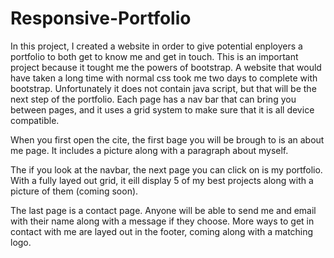 # Responsive-Portfolio
In this project, I created a website in order to give potential enployers a portfolio to both get to know me and get in touch. This is an important project because it tought me the powers of bootstrap. A website that would have taken a long time with normal css took me two days to complete with bootstrap. Unfortunately it does not contain java script, but that will be the next step of the portfolio. Each page has a nav bar that can bring you between pages, and it uses a grid system to make sure that it is all device compatible.

When you first open the cite, the first bage you will be brough to is an about me page. It includes a picture along with a paragraph about myself. 

The if you look at the navbar, the next page you can click on is my portfolio. With a fully layed out grid, it eill display 5 of my best projects along with a picture of them (coming soon).

The last page is a contact page. Anyone will be able to send me and email with their name along with a message if they choose. More ways to get in contact with me are layed out in the footer, coming along with a matching logo.